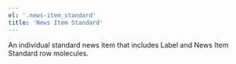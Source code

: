 ```yaml
---
el: '.news-item_standard'
title: 'News Item Standard'
---
```

An individual standard news item that includes Label and News Item Standard row molecules.